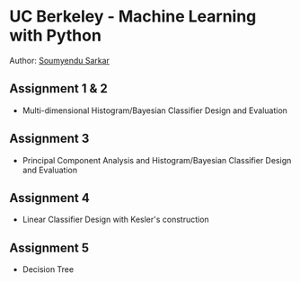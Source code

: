 # UC Berkeley - Machine Learning with Python

Author: [Soumyendu Sarkar](https://www.linkedin.com/in/soumyendusarkar/)

## Assignment 1 & 2

* Multi-dimensional Histogram/Bayesian Classifier Design and Evaluation

## Assignment 3

* Principal Component Analysis and Histogram/Bayesian Classifier Design and Evaluation

## Assignment 4

* Linear Classifier Design with Kesler's construction 

## Assignment 5

* Decision Tree 
